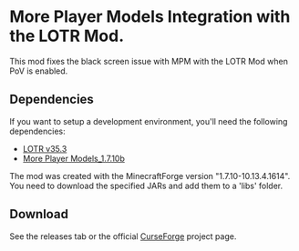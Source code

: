 # More Player Models Integration with the LOTR Mod.
This mod fixes the black screen issue with MPM with the LOTR Mod when PoV is enabled.
## Dependencies
If you want to setup a development environment, you'll need the following dependencies:
- [LOTR v35.3](https://www.mediafire.com/file/gltwzjz81se5mgt/)
- [More Player Models_1.7.10b](https://www.curseforge.com/minecraft/mc-mods/more-player-models/files/2242988)

The mod was created with the MinecraftForge version "1.7.10-10.13.4.1614".  
You need to download the specified JARs and add them to a 'libs' folder.
## Download
See the releases tab or the official [CurseForge](https://www.curseforge.com/minecraft/mc-mods/mpm-lotr/files/) project page.
